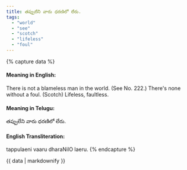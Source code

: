 ```yaml
---
title: తప్పులేని వారు ధరణిలో లేరు.
tags:
  - "world"
  - "see"
  - "scotch"
  - "lifeless"
  - "foul"
---
```


{% capture data %}
#### Meaning in English:
There is not a blameless man in the world.
(See No. 222.)
There's none without a foul. (Scotch)
Lifeless, faultless.

#### Meaning in Telugu:
తప్పులేని వారు ధరణిలో లేరు.

#### English Transliteration:
tappulaeni vaaru dharaNilO laeru.
{% endcapture %}

<div class="notice">{{ data | markdownify }}</div>

